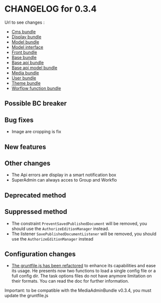 # CHANGELOG for 0.3.4

Url to see changes : 

 - [Cms bundle](https://github.com/open-orchestra/open-orchestra-cms-bundle/compare/v0.3.3...v0.3.4)
 - [Display bundle](https://github.com/open-orchestra/open-orchestra-display-bundle/compare/v0.3.3...v0.3.4)
 - [Model bundle](https://github.com/open-orchestra/open-orchestra-model-bundle/compare/v0.3.3...v0.3.4)
 - [Model interface](https://github.com/open-orchestra/open-orchestra-model-interface/compare/v0.3.3...v0.3.4)
 - [Front bundle](https://github.com/open-orchestra/open-orchestra-front-bundle/compare/v0.3.3...v0.3.4)
 - [Base bundle](https://github.com/open-orchestra/open-orchestra-base-bundle/compare/v0.3.3...v0.3.4)
 - [Base api bundle](https://github.com/open-orchestra/open-orchestra-base-api-bundle/compare/v0.3.3...v0.3.4)
 - [Base api model bundle](https://github.com/open-orchestra/open-orchestra-base-api-mongo-model-bundle/compare/v0.3.3...v0.3.4)
 - [Media bundle](https://github.com/open-orchestra/open-orchestra-media-bundle/compare/v0.3.3...v0.3.4)
 - [User bundle](https://github.com/open-orchestra/open-orchestra-user-bundle/compare/v0.3.3...v0.3.4)
 - [Theme bundle](https://github.com/open-orchestra/open-orchestra-theme-bundle/compare/v0.3.3...v0.3.4)
 - [Worflow function bundle](https://github.com/open-orchestra/open-orchestra-worflow-function-bundle/compare/v0.3.3...v0.3.4)

## Possible BC breaker

## Bug fixes

- Image are cropping is fix

## New features

## Other changes

- The Api errors are display in a smart notification box 
- SuperAdmin can always acces to Group and Workflo

## Deprecated method

## Suppressed method

- The constraint `PreventSavedPublishedDocument` will be removed, you should use the `AuthorizeEditionManager`
  instead.
- The listener `SavePublishedDocumentListener` will be removed, you should use the `AuthorizeEditionManager`
  instead

## Configuration changes
 - [The gruntfile.js has been refactored](https://trello.com/c/H2W9iYDR/1259-2-gruntfile-revoir-le-loadconfig-pour-enlever-la-limitation-sur-l-ajout-de-taches-dans-des-bundles-externes-rencontree-par-nicot)
 to enhance its capabilities and ease its usage. He presents now two functions to load a single
 config file or a full config dir. The task options files do not have anymore limitation on their
 formats. You can read the doc for further information.

 Important: to be compatible with the MediaAdminBundle v0.3.4, you must update the gruntfile.js
